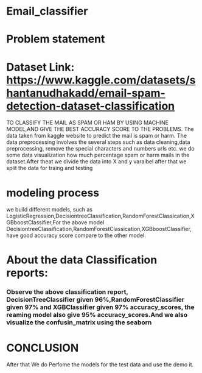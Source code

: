 # Email_classifier

# Problem statement

# Dataset Link: https://www.kaggle.com/datasets/shantanudhakadd/email-spam-detection-dataset-classification

TO CLASSIFY THE MAIL AS SPAM OR HAM BY USING MACHINE MODEL,AND GIVE THE BEST ACCURACY SCORE TO THE PROBLEMS.
The data taken from kaggle website to predict the mail is spam or harm. The data preprocessing involves the several steps such as data cleaning,data preprocessing, remove the special characters and numbers urls etc. we do some data visualization how much percentage spam or harm mails in the dataset.After theat we divide the data into X and y varaibel after that we split the data for traing and testing 
# modeling process
 we build different models, such as LogisticRegression,DecisiontreeClassification,RandomForestClassication,XGBboostClassifier,For the above model  DecisiontreeClassification,RandomForestClassication,XGBboostClassifier, have good accuracy score compare to the other model.
 # About the data Classification reports:
### Observe the above classification report, DecisionTreeClassifier given 96%,RandomForestClassifier given 97% and XGBClassifier given 97% accuracy_scores, the reaming model also give 95% accuracy_scores.And we also visualize the confusin_matrix using the seaborn
 # CONCLUSION
 After that We do Perfome the models for the test data and use the demo it.

